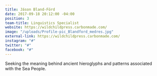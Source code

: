 ```yaml
---
title: Jáson Bland-Förd
date: 2017-09-18 20:12:00 -04:00
position: 3
team-title: Linguistics Specialist
website: https://wildchildpress.carbonmade.com/
image: "/uploads/Profile-pic_Blandford_medres.jpg"
external-link: https://wildchildpress.carbonmade.com/
instagram: "#"
twitter: "#"
facebook: "#"
---
```


Seeking the meaning behind ancient hieroglyphs and patterns associated with the Sea People. 